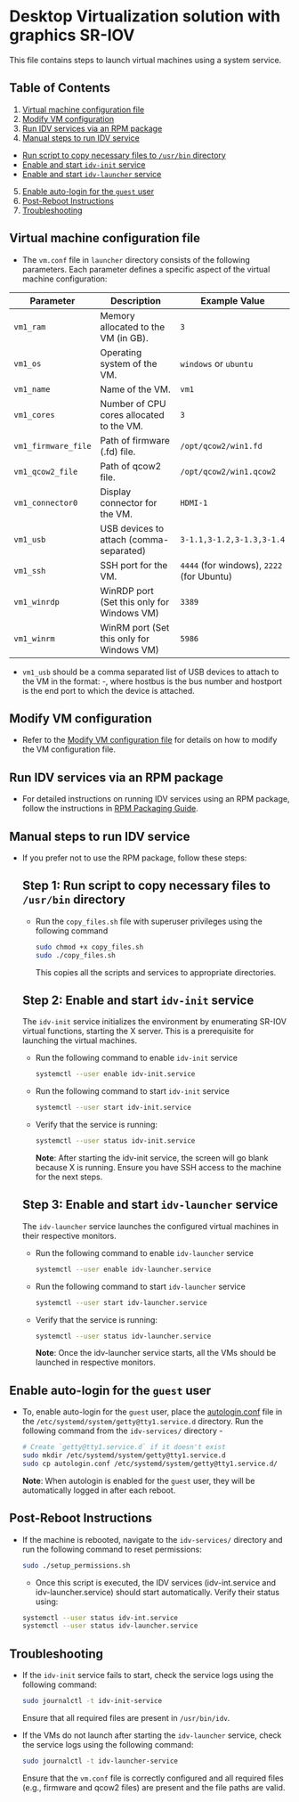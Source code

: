 # Desktop Virtualization solution with graphics SR-IOV

This file contains steps to launch virtual machines using a system service.

## Table of Contents
1. [Virtual machine configuration file](#virtual-machine-configuration-file)
2. [Modify VM configuration](#modify-vm-configuration)
3. [Run IDV services via an RPM package](#run-idv-services-via-an-rpm-package)
4. [Manual steps to run IDV service](#manual-steps-to-run-idv-service)
  - [Run script to copy necessary files to `/usr/bin` directory](#step-1-run-script-to-copy-necessary-files-to-usrbin-directory)
  - [Enable and start `idv-init` service](#step-2-enable-and-start-idv-init-service)
  - [Enable and start `idv-launcher` service](#step-3-enable-and-start-idv-launcher-service)
5. [Enable auto-login for the `guest` user](#enable-auto-login-for-the-guest-user)
6. [Post-Reboot Instructions](#post-reboot-instructions)
7. [Troubleshooting](#troubleshooting)

## Virtual machine configuration file 

- The `vm.conf` file in `launcher` directory consists of the following parameters. Each parameter defines a specific aspect of the virtual machine configuration: 

| Parameter           | Description                                      | Example Value                             |
|---------------------|--------------------------------------------------|-------------------------------------------|
| `vm1_ram`           | Memory allocated to the VM (in GB).              | `3`                                       |
| `vm1_os`            | Operating system of the VM.                      | `windows` or `ubuntu`                     |
| `vm1_name`          | Name of the VM.                                  | `vm1`                                     |
| `vm1_cores`         | Number of CPU cores allocated to the VM.         | `3`                                       |
| `vm1_firmware_file` | Path of firmware (.fd) file.                     | `/opt/qcow2/win1.fd`                      |
| `vm1_qcow2_file`    | Path of qcow2 file.                              | `/opt/qcow2/win1.qcow2`                   |
| `vm1_connector0`    | Display connector for the VM.                    | `HDMI-1`                                  |
| `vm1_usb`           | USB devices to attach (comma-separated)          | `3-1.1,3-1.2,3-1.3,3-1.4`                 |
| `vm1_ssh`           | SSH port for the VM.                             | `4444` (for windows), `2222` (for Ubuntu) |
| `vm1_winrdp`        | WinRDP port (Set this only for Windows VM)       | `3389`                                    |
| `vm1_winrm`         | WinRM port (Set this only for Windows VM)        | `5986`                                    |

- `vm1_usb` should be a comma separated list of USB devices to attach to the VM in the format: <hostbus>-<hostport>, where hostbus is the bus number and hostport is the end port to which the device is attached.

## Modify VM configuration

- Refer to the [Modify VM configuration file](modify-vm-config-file.md) for details on how to modify the VM configuration file.

## Run IDV services via an RPM package

- For detailed instructions on running IDV services using an RPM package, follow the instructions in [RPM Packaging Guide](rpm-packaging-guide.md).

## Manual steps to run IDV service

- If you prefer not to use the RPM package, follow these steps:

  ## Step 1: Run script to copy necessary files to `/usr/bin` directory

  - Run the `copy_files.sh` file with superuser privileges using the following command

    ```bash
    sudo chmod +x copy_files.sh
    sudo ./copy_files.sh
    ```
    This copies all the scripts and services to appropriate directories.

  ## Step 2: Enable and start `idv-init` service

    The `idv-init` service initializes the environment by enumerating SR-IOV virtual functions, starting the X server. This is a prerequisite for launching the virtual machines.

  - Run the following command to enable `idv-init` service
    
    ```bash
    systemctl --user enable idv-init.service
    ```

  - Run the following command to start `idv-init` service
    
    ```bash
    systemctl --user start idv-init.service
    ```

  - Verify that the service is running:

      ```bash
      systemctl --user status idv-init.service
      ```
    **Note**: After starting the idv-init service, the screen will go blank because X is running. Ensure you have SSH access to the machine for the next steps.

  ## Step 3: Enable and start `idv-launcher` service

    The `idv-launcher` service launches the configured virtual machines in their respective monitors.

  - Run the following command to enable `idv-launcher` service
    
    ```bash
    systemctl --user enable idv-launcher.service
    ```

  - Run the following command to start `idv-launcher` service
    
    ```bash
    systemctl --user start idv-launcher.service
    ```

  - Verify that the service is running:

    ```bash
    systemctl --user status idv-launcher.service
    ```
    **Note**: Once the idv-launcher service starts, all the VMs should be launched in respective monitors.

## Enable auto-login for the `guest` user

- To, enable auto-login for the `guest` user, place the [autologin.conf](autologin.conf) file in the `/etc/systemd/system/getty@tty1.service.d` directory. Run the following command from the `idv-services/` directory - 
  
  ```bash
  # Create `getty@tty1.service.d` if it doesn't exist
  sudo mkdir /etc/systemd/system/getty@tty1.service.d
  sudo cp autologin.conf /etc/systemd/system/getty@tty1.service.d/
  ```

  **Note**: When autologin is enabled for the `guest` user, they will be automatically logged in after each reboot.

## Post-Reboot Instructions

- If the machine is rebooted, navigate to the `idv-services/` directory and run the following command to reset permissions:

  ```bash
  sudo ./setup_permissions.sh
  ```
  - Once this script is executed, the IDV services (idv-int.service and idv-launcher.service) should start automatically. Verify their status using:
  
  ```bash
  systemctl --user status idv-int.service
  systemctl --user status idv-launcher.service
  ```

## Troubleshooting

- If the `idv-init` service fails to start, check the service logs using the following command:
  
  ```bash
  sudo journalctl -t idv-init-service
  ```
  Ensure that all required files are present in `/usr/bin/idv`.


- If the VMs do not launch after starting the `idv-launcher` service, check the service logs using the following command:

  ```bash
  sudo journalctl -t idv-launcher-service
  ```  
  Ensure that the `vm.conf` file is correctly configured and all required files (e.g., firmware and qcow2 files) are present and the file paths are valid.
